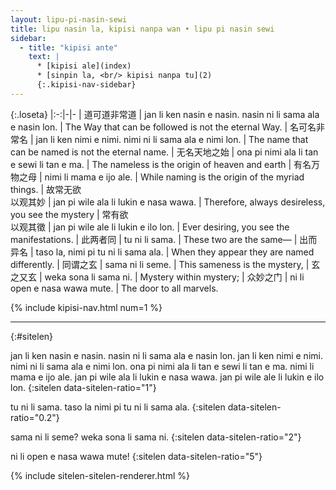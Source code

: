 ```yaml
---
layout: lipu-pi-nasin-sewi
title: lipu nasin la, kipisi nanpa wan • lipu pi nasin sewi
sidebar:
  - title: "kipisi ante"
    text: |
      * [kipisi ale](index)
      * [sinpin la, <br/> kipisi nanpa tu](2)
      {:.kipisi-nav-sidebar}
---
```


{:.loseta}
|:-:|-|-
| 道可道非常道          | jan li ken nasin e nasin. nasin ni li sama ala e nasin lon. | The Way that can be followed is not the eternal Way.
| 名可名非常名          | jan li ken nimi e nimi. nimi ni li sama ala e nimi lon.     | The name that can be named is not the eternal name.
| 无名天地之始          | ona pi nimi ala li tan e sewi li tan e ma.                  | The nameless is the origin of heaven and earth
| 有名万物之母          | nimi li mama e ijo ale.                                     | While naming is the origin of the myriad things.
| 故常无欲<br/>以观其妙 | jan pi wile ala li lukin e nasa wawa.                       | Therefore, always desireless, you see the mystery
| 常有欲<br/>以观其徵   | jan pi wile ale li lukin e ilo lon.                         | Ever desiring, you see the manifestations.
| 此两者同              | tu ni li sama.                                              | These two are the same—
| 出而异名              | taso la, nimi pi tu ni li sama ala.                         | When they appear they are named differently.
| 同谓之玄              | sama ni li seme.                                            | This sameness is the mystery,
| 玄之又玄              | weka sona li sama ni.                                       | Mystery within mystery;
| 众妙之门              | ni li open e nasa wawa mute.                                | The door to all marvels.

{% include kipisi-nav.html num=1 %}

-------
{:#sitelen}

jan li ken nasin e nasin. nasin ni li sama ala e nasin lon.
jan li ken nimi e nimi. nimi ni li sama ala e nimi lon.
ona pi nimi ala li tan e sewi li tan e ma.
nimi li mama e ijo ale.
jan pi wile ala li lukin e nasa wawa.
jan pi wile ale li lukin e ilo lon.
{:sitelen data-sitelen-ratio="1"}

tu ni li sama.
taso la nimi pi tu ni li sama ala.
{:sitelen data-sitelen-ratio="0.2"}

sama ni li seme? weka sona li sama ni.
{:sitelen data-sitelen-ratio="2"}

ni li open e nasa wawa mute!
{:sitelen data-sitelen-ratio="5"}

{% include sitelen-sitelen-renderer.html %}
